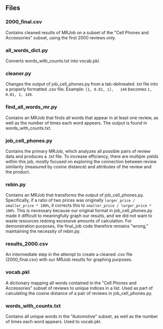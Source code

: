 ## Files ##

### 2000_final.csv ###

Contains cleaned results of MRJob on a subset of the "Cell Phones and Accessories" subset, using the first 2000 reviews only.

### all_words_dict.py ###

Converts words_with_counts.txt into vocab.pkl.

### cleaner.py ###

Changes the output of job_cell_phones.py from a tab-delineated .txt file into a properly formatted .csv file. Example: `[1, 0.01, 1],   149` becomes `1, 0.01, 1, 149`.

### find_all_words_mr.py ###

Contains an MRJob that finds all words that appear in at least one review, as well as the number of times each word appears. The output is found in words_with_counts.txt.

### job_cell_phones.py ###

Contains the primary MRJob, which analyzes all possible pairs of review data and produces a .txt file. To increase efficiency, there are multiple yields within this job, mostly focused on exploring the connection between review similarity (measured by cosine distance) and attributes of the review and the product.

### rebin.py ###

Contains an MRJob that transforms the output of job_cell_phones.py. Specifically, if a ratio of two prices was originally `larger_price / smaller_price * 100%`, it corrects this to `smaller_price / larger_price * 100%`. This is necessary because our original format in job_cell_phones.py made it difficult to meaningfully graph our results, and we did not want to waste resources redoing excessive amounts of calculation. For demonstration purposes, the final_job code therefore remains "wrong," maintaining the necessity of rebin.py.

### results_2000.csv ###

An intermediate step in the attempt to create a cleaned .csv file (2000_final.csv) with our MRJob results for graphing purposes.

### vocab.pkl ###

A dictionary mapping all words contained in the "Cell Phones and Accessories" subset of reviews to unique indices in a list. Used as part of calculating the cosine distance of a pair of reviews in job_cell_phones.py.

### words_with_counts.txt ###

Contains all unique words in the "Automotive" subset, as well as the number of times each word appears. Used to vocab.pkl.
